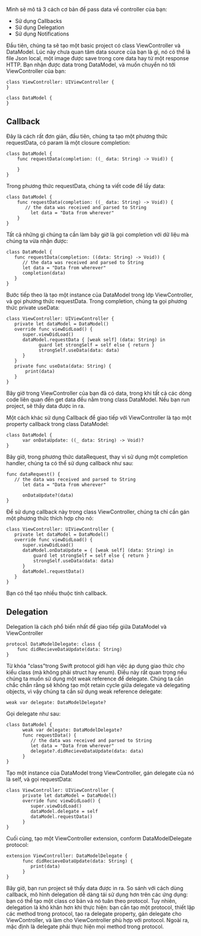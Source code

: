 Mình sẽ mô tả 3 cách cơ bản để pass data về controller của bạn:
* Sử dụng Callbacks
* Sử dụng Delegation
* Sử dụng Notifications

Đầu tiên, chúng ta sẽ tạo một basic project có class ViewController và DataModel. Lúc này chưa quan tâm data source của bạn là gì, nó có thể là file Json local, một image được save trong core data hay từ một response HTTP. Bạn nhận được data trong DataModel, và muốn chuyển nó tới ViewController của bạn:

```
class ViewController: UIViewController {
}

class DataModel {
}
```

##  Callback
Đây là cách rất đơn giản, đầu tiên, chúng ta tạo một phương thức requestData, có param là một closure completion:

```
class DataModel {
    func requestData(completion: ((_ data: String) -> Void)) {
      
    } 
}
```

Trong phương thức requestData, chúng ta viết code để lấy data:

```
class DataModel {
    func requestData(completion: ((_ data: String) -> Void)) {
       // the data was received and parsed to String
         let data = "Data from wherever"
    }
}
```

Tất cả những gì chúng ta cần làm bây giờ là gọi completion với dữ liệu mà chúng ta vừa nhận được:

```
class DataModel {
   func requestData(completion: ((data: String) -> Void)) {
      // the data was received and parsed to String
      let data = "Data from wherever"
      completion(data)
   }
}
```

Bước tiếp theo là tạo một instance của DataModel trong lớp ViewController, và gọi phương thức requestData. Trong completion, chúng ta gọi phương thức private useData:

```
class ViewController: UIViewController {
   private let dataModel = DataModel()
   override func viewDidLoad() {
      super.viewDidLoad()
      dataModel.requestData { [weak self] (data: String) in
            guard let strongSelf = self else { return }
            strongSelf.useData(data: data)
      }
   }
   private func useData(data: String) {
       print(data)
   } 
}
```

Bây giờ trong ViewController của bạn đã có data, trong khi tất cả các dòng code liên quan đến get data đều nằm trong class DataModel. Nếu bạn run project, sẽ thấy data được in ra.

Một cách khác sử dụng Callback để giao tiếp với ViewController là tạo một property callback trong class DataModel:

```
class DataModel {
      var onDataUpdate: ((_ data: String) -> Void)?
}
```

Bây giờ, trong phương thức dataRequest, thay vì sử dụng một completion handler, chúng ta có thể sử dụng callback như sau:

```
func dataRequest() {
   // the data was received and parsed to String
      let data = "Data from wherever"
      
      onDataUpdate?(data)
}
```

Để sử dụng callback này trong class ViewController, chúng ta chỉ cần gán một phương thức thích hợp cho nó:

```
class ViewController: UIViewController {
   private let dataModel = DataModel()
   override func viewDidLoad() {
      super.viewDidLoad()
      dataModel.onDataUpdate = { [weak self] (data: String) in
          guard let strongSelf = self else { return }
          strongSelf.useData(data: data)
      }
      dataModel.requestData()
   }
}
```

Bạn có thể tạo nhiều thuộc tính callback.

## Delegation
Delegation là cách phổ biến nhất để giao tiếp giữa DataModel và ViewController

```
protocol DataModelDelegate: class {
    func didRecieveDataUpdate(data: String)
}
```

Từ khóa "class"trong Swift protocol giới hạn việc áp dụng giao thức cho kiểu class (mà không phải struct hay enum). Điều này rất quan trọng nếu chúng ta muốn sử dụng một weak reference để delegate. Chúng ta cần chắc chắn rằng sẽ không tạo một retain cycle giữa delegate và delegating objects, vì vậy chúng ta cần sử dụng weak reference delegate:

```
weak var delegate: DataModelDelegate?
```

Gọi delegate như sau:

```
class DataModel {
      weak var delegate: DataModelDelegate?
      func requestData() {
         // the data was received and parsed to String
         let data = "Data from wherever"
         delegate?.didRecieveDataUpdate(data: data)
      }
}
```

Tạo một instance của DataModel trong ViewController, gán delegate của nó là self, và gọi requestData:

```
class ViewController: UIViewController {
      private let dataModel = DataModel()
      override func viewDidLoad() {
         super.viewDidLoad()
         dataModel.delegate = self
         dataModel.requestData()
      }
}
```

Cuối cùng, tạo một ViewController extension, conform DataModelDelegate protocol:

```
extension ViewController: DataModelDelegate {
      func didRecieveDataUpdate(data: String) {
         print(data)
      }
}
```

Bây giờ, bạn run project sẽ thấy data được in ra.
So sánh với cách dùng callback, mô hình delegation dễ dàng tái sử dụng hơn trên các ứng dụng: bạn có thể tạo một class cơ bản và nó tuân theo protocol. Tuy nhiên, delegation là khó khăn hơn khi thực hiện: bạn cần tạo một protocol, thiết lập các method trong protocol, tạo ra delegate property, gán delegate cho ViewController, và làm cho ViewController phù hợp với protocol. Ngoài ra, mặc định là delegate phải thực hiện mọi method trong protocol.